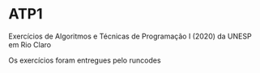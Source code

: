# ATP1
 Exercícios de Algoritmos e Técnicas de Programação I (2020) da UNESP em Rio Claro

   Os exercícios foram entregues pelo runcodes

   
